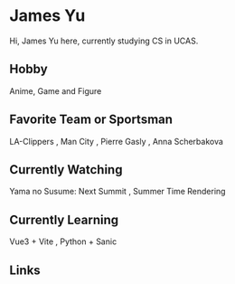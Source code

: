 # James Yu

Hi, James Yu here, currently studying CS in UCAS.

## Hobby

Anime, Game and Figure

## Favorite Team or Sportsman

LA-Clippers , Man City , Pierre Gasly , Anna Scherbakova

## Currently Watching

Yama no Susume: Next Summit , Summer Time Rendering

## Currently Learning

Vue3 + Vite , Python + Sanic

## Links

